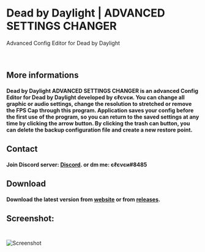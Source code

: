 # Dead by Daylight | ADVANCED SETTINGS CHANGER
Advanced Config Editor for Dead by Daylight
<br /><br /><br />
## More informations
#### Dead by Daylight ADVANCED SETTINGS CHANGER is an advanced Config Editor for Dead by Daylight developed by єℓєνєи. You can change all graphic or audio settings, change the resolution to stretched or remove the FPS Cap through this program. Application saves your config before the first use of the program, so you can return to the saved settings at any time by clicking the arrow button. By clicking the trash can button, you can delete the backup configuration file and create a new restore point.
## Contact 
#### Join Discord server: [Discord](https://discord.com/invite/EY9uaqTS7Z). or dm me: єℓєνєи#8485
## Download
#### Download the latest version from [website](http://dbdconfigeditor.epizy.com/) or from [releases](https://github.com/elefelen/dead-by-daylight-advanced-settings-changer/releases).
## Screenshot:<br /><br />
![Screenshot](https://github.com/elefelen/dead-by-daylight-advanced-settings-changer/blob/main/image2.PNG)
